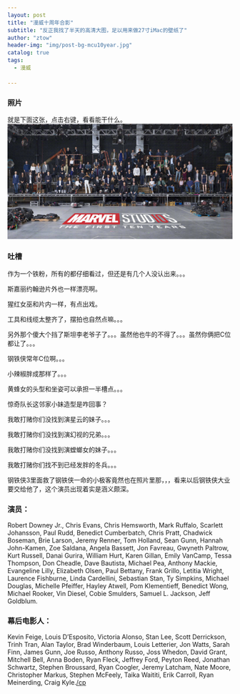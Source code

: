 ```yaml
---
layout: post
title: "漫威十周年合影"
subtitle: "反正我找了半天的高清大图，足以用来做27寸iMac的壁纸了"
author: "ztow"
header-img: "img/post-bg-mcu10year.jpg"
catalog: true
tags:
  - 漫威

---
```


### 照片
就是下面这张，点击右键，看看能干什么。
![漫威十年海报][image-1]

### 吐槽
作为一个铁粉，所有的都仔细看过，但还是有几个人没认出来。。。

斯嘉丽约翰逊片外也一样漂亮啊。

猩红女巫和片内一样，有点出戏。

工具和线缆太整齐了，摆拍也自然点嘛。。。

另外那个傻大个挡了斯坦李老爷子了。。。虽然他也牛的不得了。。。虽然你俩把C位都让了。。。

钢铁侠常年C位啊。。。

小辣椒胖成那样了。。。

黄蜂女的头型和坐姿可以承担一半槽点。。。

惊奇队长这邻家小妹造型是咋回事？

我敢打赌你们没找到演星云的妹子。。。

我敢打赌你们没找到演幻视的兄弟。。。

我敢打赌你们没找到演螳螂女的妹子。。。

我敢打赌你们找不到已经发胖的冬兵。。。

钢铁侠3里面救了钢铁侠一命的小极客竟然也在照片里那，，，看来以后钢铁侠大业要交给他了，这个演员出现着实是涵义颇深。


### 演员：
Robert Downey Jr., Chris Evans, Chris
Hemsworth, Mark Ruffalo, Scarlett Johansson, Paul Rudd, Benedict Cumberbatch, Chris Pratt, Chadwick Boseman, Brie Larson, Jeremy Renner, Tom Holland, Sean Gunn, Hannah John-Kamen, Zoe Saldana, Angela Bassett, Jon Favreau, Gwyneth Paltrow, Kurt Russell, Danai Gurira, William Hurt, Karen Gillan, Emily VanCamp, Tessa Thompson, Don Cheadle, Dave Bautista, Michael Pea, Anthony Mackie, Evangeline Lilly, Elizabeth Olsen, Paul Bettany, Frank Grillo, Letitia
Wright, Laurence Fishburne, Linda Cardellini, Sebastian Stan, Ty Simpkins,
Michael Douglas, Michelle Pfeiffer, Hayley Atwell, Pom Klementieff, Benedict
Wong, Michael Rooker, Vin Diesel, Cobie Smulders, Samuel L. Jackson, Jeff
Goldblum.

### 幕后电影人：
Kevin Feige, Louis D’Esposito, Victoria Alonso, Stan Lee, Scott Derrickson, Trinh Tran, Alan Taylor, Brad Winderbaum, Louis Letterier, Jon Watts, Sarah Finn, James Gunn, Joe Russo, Anthony Russo, Joss Whedon, David Grant, Mitchell Bell, Anna Boden, Ryan Fleck, Jeffrey Ford, Peyton Reed, Jonathan Schwartz, Stephen Broussard, Ryan Coogler, Jeremy Latcham, Nate Moore, Christopher Markus, Stephen McFeely, Taika Waititi, Erik Carroll, Ryan Meinerding, Craig Kyle.[/cp]()





[image-1]:	/wzdesktop/post-img-mcu10year.jpg